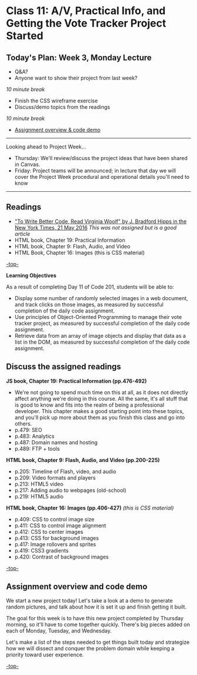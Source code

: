 # Class 11: A/V, Practical Info, and Getting the Vote Tracker Project Started

<a id="top"></a>
## Today's Plan: Week 3, Monday Lecture

- Q&A?
- Anyone want to show their project from last week?

*10 minute break*

- Finish the CSS wireframe exercise
- Discuss/demo topics from the readings

*10 minute break*

- [Assignment overview & code demo](#code)

---

Looking ahead to Project Week...

- Thursday: We'll review/discuss the project ideas that have been shared in Canvas.
- Friday: Project teams will be announced; in lecture that day we will cover the Project Week procedural and operational details you'll need to know

---

## Readings

- ["To Write Better Code, Read Virginia Woolf" by J. Bradford Hipps in the New York Times, 21 May 2016](http://www.nytimes.com/2016/05/22/opinion/sunday/to-write-software-read-novels.html) *This was not assigned but  is a good article*
- HTML book, Chapter 19: Practical Information
- HTML book, Chapter 9: Flash, Audio, and Video
- HTML Book, Chapter 16: Images (this is CSS material)

[-top-](#top)

**Learning Objectives**

As a result of completing Day 11 of Code 201, students will be able to:

- Display some number of randomly selected images in a web document, and track clicks on those images, as measured by successful completion of the daily code assignment.
- Use principles of Object-Oriented Programming to manage their vote tracker project, as measured by successful completion of the daily code assignment.
- Retrieve data from an array of image objects and display that data as a list in the DOM, as measured by successful completion of the daily code assignment.

<a id="readings"></a>
## Discuss the assigned readings


**JS book, Chapter 19: Practical Information (pp.476-492)**

- We're not going to spend much time on this at all, as it does not directly affect anything we're doing in this course. All the same, it's all stuff that is good to know and fits into the realm of being a professional developer. This chapter makes a good starting point into these topics, and you'll pick up more about them as you finish this class and go into others.
- p.479: SEO
- p.483: Analytics
- p.487: Domain names and hosting
- p.489: FTP + tools

**HTML book, Chapter 9: Flash, Audio, and Video (pp.200-225)**

- p.205: Timeline of Flash, video, and audio
- p.209: Video formats and players
- p.213: HTML5 video
- p.217: Adding audio to webpages (old-school)
- p.219: HTML5 audio

**HTML book, Chapter 16: Images (pp.406-427)** *(this is CSS material)*

- p.409: CSS to control image size
- p.411: CSS to control image alignment
- p.412: CSS to center images
- p.413: CSS for background images
- p.417: Image rollovers and sprites
- p.419: CSS3 gradients
- p.420: Contrast of background images

[-top-](#top)

<a id="code"></a>
## Assignment overview and code demo

We start a new project today! Let's take a look at a demo to generate random pictures, and talk about how it is set it up and finish getting it built.

The goal for this week is to have this new project completed by Thursday morning, so it'll have to come together quickly. There's big pieces added on each of Monday, Tuesday, and Wednesday.

Let's make a list of the steps needed to get things built today and strategize how we will dissect and conquer the problem domain while keeping a priority toward user experience.

[-top-](#top)
